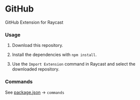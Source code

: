 # GitHub

GitHub Extension for Raycast

### Usage

1. Download this repository.

2. Install the dependencies with `npm install`.

3. Use the `Import Extension` command in Raycast and select the downloaded repository.

### Commands

See [package.json](./package.json) -> `commands`
